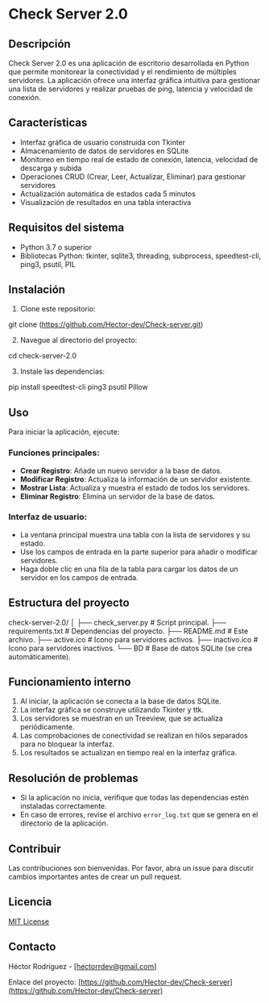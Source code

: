# Check Server 2.0

## Descripción
Check Server 2.0 es una aplicación de escritorio desarrollada en Python que permite monitorear la conectividad y el rendimiento de múltiples servidores. La aplicación ofrece una interfaz gráfica intuitiva para gestionar una lista de servidores y realizar pruebas de ping, latencia y velocidad de conexión.

## Características
- Interfaz gráfica de usuario construida con Tkinter
- Almacenamiento de datos de servidores en SQLite
- Monitoreo en tiempo real de estado de conexión, latencia, velocidad de descarga y subida
- Operaciones CRUD (Crear, Leer, Actualizar, Eliminar) para gestionar servidores
- Actualización automática de estados cada 5 minutos
- Visualización de resultados en una tabla interactiva

## Requisitos del sistema
- Python 3.7 o superior
- Bibliotecas Python: tkinter, sqlite3, threading, subprocess, speedtest-cli, ping3, psutil, PIL

## Instalación

1. Clone este repositorio:

git clone (https://github.com/Hector-dev/Check-server.git)

2. Navegue al directorio del proyecto:

cd check-server-2.0

3. Instale las dependencias:

pip install speedtest-cli ping3 psutil Pillow

## Uso
Para iniciar la aplicación, ejecute:

### Funciones principales:
- **Crear Registro**: Añade un nuevo servidor a la base de datos.
- **Modificar Registro**: Actualiza la información de un servidor existente.
- **Mostrar Lista**: Actualiza y muestra el estado de todos los servidores.
- **Eliminar Registro**: Elimina un servidor de la base de datos.

### Interfaz de usuario:
- La ventana principal muestra una tabla con la lista de servidores y su estado.
- Use los campos de entrada en la parte superior para añadir o modificar servidores.
- Haga doble clic en una fila de la tabla para cargar los datos de un servidor en los campos de entrada.

## Estructura del proyecto

check-server-2.0/
│
├── check_server.py         # Script principal.
├── requirements.txt        # Dependencias del proyecto.
├── README.md               # Este archivo.
├── active.ico              # Icono para servidores activos.
├── inactivo.ico            # Icono para servidores inactivos.
└── BD                      # Base de datos SQLite (se crea automáticamente).

## Funcionamiento interno
1. Al iniciar, la aplicación se conecta a la base de datos SQLite.
2. La interfaz gráfica se construye utilizando Tkinter y ttk.
3. Los servidores se muestran en un Treeview, que se actualiza periódicamente.
4. Las comprobaciones de conectividad se realizan en hilos separados para no bloquear la interfaz.
5. Los resultados se actualizan en tiempo real en la interfaz gráfica.

## Resolución de problemas
- Si la aplicación no inicia, verifique que todas las dependencias estén instaladas correctamente.
- En caso de errores, revise el archivo `error_log.txt` que se genera en el directorio de la aplicación.

## Contribuir
Las contribuciones son bienvenidas. Por favor, abra un issue para discutir cambios importantes antes de crear un pull request.

## Licencia
[MIT License](https://opensource.org/licenses/MIT)

## Contacto
Héctor Rodríguez - [hectorrdev@gmail.com]

Enlace del proyecto: [https://github.com/Hector-dev/Check-server](https://github.com/Hector-dev/Check-server)
